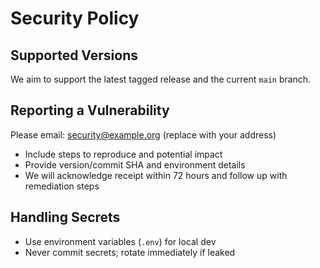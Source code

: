 # Security Policy

## Supported Versions
We aim to support the latest tagged release and the current `main` branch.

## Reporting a Vulnerability
Please email: security@example.org (replace with your address)
- Include steps to reproduce and potential impact
- Provide version/commit SHA and environment details
- We will acknowledge receipt within 72 hours and follow up with remediation steps

## Handling Secrets
- Use environment variables (`.env`) for local dev
- Never commit secrets; rotate immediately if leaked
